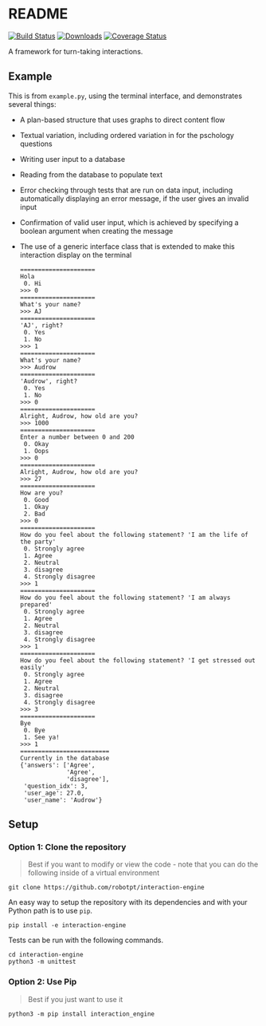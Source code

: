 # README

[![Build Status](https://travis-ci.com/robotpt/interaction-engine.svg?branch=master)](https://travis-ci.com/robotpt/interaction-engine)
[![Downloads](https://pepy.tech/badge/interaction-engine)](https://pepy.tech/project/interaction-engine)
[![Coverage Status](https://coveralls.io/repos/github/robotpt/interaction-engine/badge.svg?branch=master)](https://coveralls.io/github/robotpt/interaction-engine?branch=master)

A framework for turn-taking interactions. 

## Example

This is from `example.py`, using the terminal interface, and demonstrates several things:

* A plan-based structure that uses graphs to direct content flow
* Textual variation, including ordered variation in for the pschology questions
* Writing user input to a database
* Reading from the database to populate text
* Error checking through tests that are run on data input, including automatically 
  displaying an error message, if the user gives an invalid input
* Confirmation of valid user input, which is achieved by specifying a boolean argument 
  when creating the message
* The use of a generic interface class that is extended to make this interaction display
  on the terminal


      =====================
      Hola
       0. Hi
      >>> 0
      =====================
      What's your name?
      >>> AJ
      =====================
      'AJ', right?
       0. Yes
       1. No
      >>> 1
      =====================
      What's your name?
      >>> Audrow
      =====================
      'Audrow', right?
       0. Yes
       1. No
      >>> 0
      =====================
      Alright, Audrow, how old are you?
      >>> 1000
      =====================
      Enter a number between 0 and 200
       0. Okay
       1. Oops
      >>> 0
      =====================
      Alright, Audrow, how old are you?
      >>> 27
      =====================
      How are you?
       0. Good
       1. Okay
       2. Bad
      >>> 0
      =====================
      How do you feel about the following statement? 'I am the life of the party'
       0. Strongly agree
       1. Agree
       2. Neutral
       3. disagree
       4. Strongly disagree
      >>> 1
      =====================
      How do you feel about the following statement? 'I am always prepared'
       0. Strongly agree
       1. Agree
       2. Neutral
       3. disagree
       4. Strongly disagree
      >>> 1
      =====================
      How do you feel about the following statement? 'I get stressed out easily'
       0. Strongly agree
       1. Agree
       2. Neutral
       3. disagree
       4. Strongly disagree
      >>> 3
      =====================
      Bye
       0. Bye
       1. See ya!
      >>> 1
      =========================
      Currently in the database
      {'answers': ['Agree',
                   'Agree',
                   'disagree'],
       'question_idx': 3,
       'user_age': 27.0,
       'user_name': 'Audrow'}

 
## Setup

### Option 1: Clone the repository

> Best if you want to modify or view the code - note that you can do the following inside of a virtual environment

    git clone https://github.com/robotpt/interaction-engine
    
An easy way to setup the repository with its dependencies and with your Python path
is to use `pip`.  

    pip install -e interaction-engine

Tests can be run with the following commands.
    
    cd interaction-engine
    python3 -m unittest

### Option 2: Use Pip

> Best if you just want to use it

    python3 -m pip install interaction_engine
